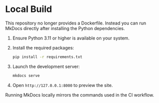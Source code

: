 # Local Build

This repository no longer provides a Dockerfile. Instead you can run MkDocs
directly after installing the Python dependencies.

1. Ensure Python 3.11 or higher is available on your system.
2. Install the required packages:

   ```bash
   pip install -r requirements.txt
   ```

3. Launch the development server:

   ```bash
   mkdocs serve
   ```

4. Open `http://127.0.0.1:8000` to preview the site.

Running MkDocs locally mirrors the commands used in the CI workflow.
